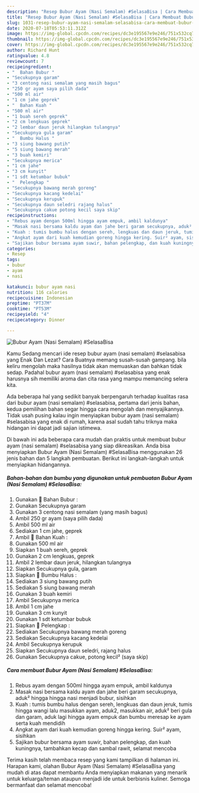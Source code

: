 ```yaml
---
description: "Resep Bubur Ayam (Nasi Semalam) #SelasaBisa | Cara Membuat Bubur Ayam (Nasi Semalam) #SelasaBisa Yang Bikin Ngiler"
title: "Resep Bubur Ayam (Nasi Semalam) #SelasaBisa | Cara Membuat Bubur Ayam (Nasi Semalam) #SelasaBisa Yang Bikin Ngiler"
slug: 1031-resep-bubur-ayam-nasi-semalam-selasabisa-cara-membuat-bubur-ayam-nasi-semalam-selasabisa-yang-bikin-ngiler
date: 2020-07-18T05:53:11.312Z
image: https://img-global.cpcdn.com/recipes/dc3e195567e9e246/751x532cq70/bubur-ayam-nasi-semalam-selasabisa-foto-resep-utama.jpg
thumbnail: https://img-global.cpcdn.com/recipes/dc3e195567e9e246/751x532cq70/bubur-ayam-nasi-semalam-selasabisa-foto-resep-utama.jpg
cover: https://img-global.cpcdn.com/recipes/dc3e195567e9e246/751x532cq70/bubur-ayam-nasi-semalam-selasabisa-foto-resep-utama.jpg
author: Richard Hunt
ratingvalue: 4.8
reviewcount: 7
recipeingredient:
- "  Bahan Bubur "
- "Secukupnya garam"
- "3 centong nasi semalam yang masih bagus"
- "250 gr ayam saya pilih dada"
- "500 ml air"
- "1 cm jahe geprek"
- "  Bahan Kuah "
- "500 ml air"
- "1 buah sereh geprek"
- "2 cm lengkuas geprek"
- "2 lembar daun jeruk hilangkan tulangnya"
- "Secukupnya gula garam"
- "  Bumbu Halus "
- "3 siung bawang putih"
- "5 siung bawang merah"
- "3 buah kemiri"
- "Secukupnya merica"
- "1 cm jahe"
- "3 cm kunyit"
- "1 sdt ketumbar bubuk"
- "  Pelengkap "
- "Secukupnya bawang merah goreng"
- "Secukupnya kacang kedelai"
- "Secukupnya kerupuk"
- "Secukupnya daun seledri rajang halus"
- "Secukupnya cakue potong kecil saya skip"
recipeinstructions:
- "Rebus ayam dengan 500ml hingga ayam empuk, ambil kaldunya"
- "Masak nasi bersama kaldu ayam dan jahe beri garam secukupnya, aduk² hingga hingga nasi menjadi bubur, sisihkan"
- "Kuah : tumis bumbu halus dengan sereh, lengkuas dan daun jeruk, tumis hingga wangi lalu masukkan ayam, aduk2, masukkan air, aduk² beri gula dan garam, aduk lagi hingga ayam empuk dan bumbu meresap ke ayam serta kuah mendidih"
- "Angkat ayam dari kuah kemudian goreng hingga kering. Suir² ayam, sisihkan"
- "Sajikan bubur bersama ayam suwir, bahan pelengkap, dan kuah kuningnya, tambahkan kecap dan sambal rawit, selamat mencoba"
categories:
- Resep
tags:
- bubur
- ayam
- nasi

katakunci: bubur ayam nasi 
nutrition: 116 calories
recipecuisine: Indonesian
preptime: "PT37M"
cooktime: "PT53M"
recipeyield: "4"
recipecategory: Dinner

---
```



![Bubur Ayam (Nasi Semalam) #SelasaBisa](https://img-global.cpcdn.com/recipes/dc3e195567e9e246/751x532cq70/bubur-ayam-nasi-semalam-selasabisa-foto-resep-utama.jpg)

Kamu Sedang mencari ide resep bubur ayam (nasi semalam) #selasabisa yang Enak Dan Lezat? Cara Buatnya memang susah-susah gampang. bila keliru mengolah maka hasilnya tidak akan memuaskan dan bahkan tidak sedap. Padahal bubur ayam (nasi semalam) #selasabisa yang enak harusnya sih memiliki aroma dan cita rasa yang mampu memancing selera kita.



Ada beberapa hal yang sedikit banyak berpengaruh terhadap kualitas rasa dari bubur ayam (nasi semalam) #selasabisa, pertama dari jenis bahan, kedua pemilihan bahan segar hingga cara mengolah dan menyajikannya. Tidak usah pusing kalau ingin menyiapkan bubur ayam (nasi semalam) #selasabisa yang enak di rumah, karena asal sudah tahu triknya maka hidangan ini dapat jadi sajian istimewa.


Di bawah ini ada beberapa cara mudah dan praktis untuk membuat bubur ayam (nasi semalam) #selasabisa yang siap dikreasikan. Anda bisa menyiapkan Bubur Ayam (Nasi Semalam) #SelasaBisa menggunakan 26 jenis bahan dan 5 langkah pembuatan. Berikut ini langkah-langkah untuk menyiapkan hidangannya.

<!--inarticleads1-->

##### Bahan-bahan dan bumbu yang digunakan untuk pembuatan Bubur Ayam (Nasi Semalam) #SelasaBisa:

1. Gunakan  🍲 Bahan Bubur :
1. Gunakan Secukupnya garam
1. Gunakan 3 centong nasi semalam (yang masih bagus)
1. Ambil 250 gr ayam (saya pilih dada)
1. Ambil 500 ml air
1. Sediakan 1 cm jahe, geprek
1. Ambil  🍲 Bahan Kuah :
1. Gunakan 500 ml air
1. Siapkan 1 buah sereh, geprek
1. Gunakan 2 cm lengkuas, geprek
1. Ambil 2 lembar daun jeruk, hilangkan tulangnya
1. Siapkan Secukupnya gula, garam
1. Siapkan  🍲 Bumbu Halus :
1. Sediakan 3 siung bawang putih
1. Sediakan 5 siung bawang merah
1. Gunakan 3 buah kemiri
1. Ambil Secukupnya merica
1. Ambil 1 cm jahe
1. Gunakan 3 cm kunyit
1. Gunakan 1 sdt ketumbar bubuk
1. Siapkan  🍲 Pelengkap :
1. Sediakan Secukupnya bawang merah goreng
1. Sediakan Secukupnya kacang kedelai
1. Ambil Secukupnya kerupuk
1. Siapkan Secukupnya daun seledri, rajang halus
1. Gunakan Secukupnya cakue, potong kecil² (saya skip)




<!--inarticleads2-->

##### Cara membuat Bubur Ayam (Nasi Semalam) #SelasaBisa:

1. Rebus ayam dengan 500ml hingga ayam empuk, ambil kaldunya
1. Masak nasi bersama kaldu ayam dan jahe beri garam secukupnya, aduk² hingga hingga nasi menjadi bubur, sisihkan
1. Kuah : tumis bumbu halus dengan sereh, lengkuas dan daun jeruk, tumis hingga wangi lalu masukkan ayam, aduk2, masukkan air, aduk² beri gula dan garam, aduk lagi hingga ayam empuk dan bumbu meresap ke ayam serta kuah mendidih
1. Angkat ayam dari kuah kemudian goreng hingga kering. Suir² ayam, sisihkan
1. Sajikan bubur bersama ayam suwir, bahan pelengkap, dan kuah kuningnya, tambahkan kecap dan sambal rawit, selamat mencoba




Terima kasih telah membaca resep yang kami tampilkan di halaman ini. Harapan kami, olahan Bubur Ayam (Nasi Semalam) #SelasaBisa yang mudah di atas dapat membantu Anda menyiapkan makanan yang menarik untuk keluarga/teman ataupun menjadi ide untuk berbisnis kuliner. Semoga bermanfaat dan selamat mencoba!
